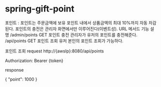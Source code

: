 # spring-gift-point

포인트
: 포인트는 주문금액에 보유 포인트 내에서 상품금액의 최대 10%까지 자동 차감된다.
포인트의 충전은 관리자 화면에서만 이루어진다(이벤트성).
URL           메서드  기능        설명
/admin/points GET    포인트 충전  관리자가 유저의 포인트를 충전해준다.
/api/points   GET    포인트 조회  유저 본인의 포인트 조회가 가능하다.


포인트 조회
request
http://{awsIp}:8080/api/points

Authorization: Bearer {token}

response

{
"point": 1000
}



